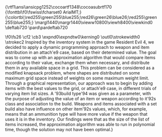 {\rtf1\ansi\ansicpg1252\cocoartf1348\cocoasubrtf170
{\fonttbl\f0\fswiss\fcharset0 ArialMT;}
{\colortbl;\red255\green255\blue255;\red26\green26\blue26;\red255\green255\blue255;}
\margl1440\margr1440\vieww10800\viewh8400\viewkind0
\deftab720
\pard\pardeftab720

\f0\fs26 \cf2 \cb3 \expnd0\expndtw0\kerning0
\outl0\strokewidth0 \strokec2 Inspired by the inventory system in the game Resident Evil 4, we decided to apply a dynamic programming approach to weapon and item distribution in an attach\'e9 case, based on their determined value. The goal was to come up with an approximation algorithm that would compare items according to their value, exchange them when necessary, and distribute them in any available space in a grid. This problem can be considered as a modified knapsack problem, where shapes are distributed on some maximum grid space instead of weights on some maximum weight limit. Through a graphical representation, our approach was to begin by adding items with the best values to the grid, or attach\'e9 case, in different trials of varying item list sizes. A \'93build type\'94 was given as a parameter, with the purpose of adjusting the value of an item or weapon according to it\'92s class and association to the build. Weapons and items associated with a set build also have influence on other item\'92s values, which, for example, means that an ammunition type will have more value if the weapon that uses it is in the inventory. Our findings were that as the size of the list of items increased, the approximation algorithm was able to run in polynomial time, though the solution may not have been optimal.}